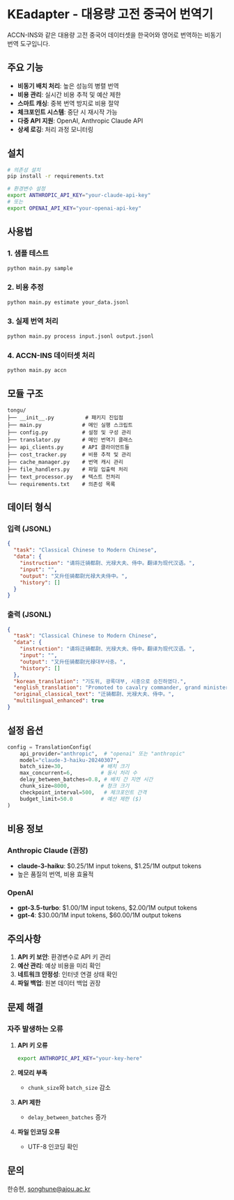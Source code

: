 # KEadapter - 대용량 고전 중국어 번역기

ACCN-INS와 같은 대용량 고전 중국어 데이터셋을 한국어와 영어로 번역하는 비동기 번역 도구입니다.

## 주요 기능

- **비동기 배치 처리**: 높은 성능의 병렬 번역
- **비용 관리**: 실시간 비용 추적 및 예산 제한
- **스마트 캐싱**: 중복 번역 방지로 비용 절약
- **체크포인트 시스템**: 중단 시 재시작 가능
- **다중 API 지원**: OpenAI, Anthropic Claude API
- **상세 로깅**: 처리 과정 모니터링

## 설치

```bash
# 의존성 설치
pip install -r requirements.txt

# 환경변수 설정
export ANTHROPIC_API_KEY="your-claude-api-key"
# 또는
export OPENAI_API_KEY="your-openai-api-key"
```

## 사용법

### 1. 샘플 테스트
```bash
python main.py sample
```

### 2. 비용 추정
```bash
python main.py estimate your_data.jsonl
```

### 3. 실제 번역 처리
```bash
python main.py process input.jsonl output.jsonl
```

### 4. ACCN-INS 데이터셋 처리
```bash
python main.py accn
```

## 모듈 구조

```
tongu/
├── __init__.py          # 패키지 진입점
├── main.py             # 메인 실행 스크립트
├── config.py           # 설정 및 구성 관리
├── translator.py       # 메인 번역기 클래스
├── api_clients.py      # API 클라이언트들
├── cost_tracker.py     # 비용 추적 및 관리
├── cache_manager.py    # 번역 캐시 관리
├── file_handlers.py    # 파일 입출력 처리
├── text_processor.py   # 텍스트 전처리
└── requirements.txt    # 의존성 목록
```

## 데이터 형식

### 입력 (JSONL)
```json
{
  "task": "Classical Chinese to Modern Chinese",
  "data": {
    "instruction": "请将迁骑都尉、光禄大夫、侍中。翻译为现代汉语。",
    "input": "",
    "output": "又升任骑都尉光禄大夫侍中。",
    "history": []
  }
}
```

### 출력 (JSONL)
```json
{
  "task": "Classical Chinese to Modern Chinese",
  "data": {
    "instruction": "请将迁骑都尉、光禄大夫、侍中。翻译为现代汉语。",
    "input": "",
    "output": "又升任骑都尉光禄대부사중。",
    "history": []
  },
  "korean_translation": "기도위, 광록대부, 시중으로 승진하였다.",
  "english_translation": "Promoted to cavalry commander, grand minister, and imperial attendant.",
  "original_classical_text": "迁骑都尉、光禄大夫、侍中。",
  "multilingual_enhanced": true
}
```

## 설정 옵션

```python
config = TranslationConfig(
    api_provider="anthropic",  # "openai" 또는 "anthropic"
    model="claude-3-haiku-20240307",
    batch_size=30,            # 배치 크기
    max_concurrent=6,         # 동시 처리 수
    delay_between_batches=0.8, # 배치 간 지연 시간
    chunk_size=8000,          # 청크 크기
    checkpoint_interval=500,   # 체크포인트 간격
    budget_limit=50.0         # 예산 제한 ($)
)
```

## 비용 정보

### Anthropic Claude (권장)
- **claude-3-haiku**: $0.25/1M input tokens, $1.25/1M output tokens
- 높은 품질의 번역, 비용 효율적

### OpenAI
- **gpt-3.5-turbo**: $1.00/1M input tokens, $2.00/1M output tokens  
- **gpt-4**: $30.00/1M input tokens, $60.00/1M output tokens

## 주의사항

1. **API 키 보안**: 환경변수로 API 키 관리
2. **예산 관리**: 예상 비용을 미리 확인
3. **네트워크 안정성**: 인터넷 연결 상태 확인
4. **파일 백업**: 원본 데이터 백업 권장

## 문제 해결

### 자주 발생하는 오류

1. **API 키 오류**
   ```bash
   export ANTHROPIC_API_KEY="your-key-here"
   ```

2. **메모리 부족**
   - `chunk_size`와 `batch_size` 감소

3. **API 제한**
   - `delay_between_batches` 증가

4. **파일 인코딩 오류**
   - UTF-8 인코딩 확인

## 문의

한승현, songhune@ajou.ac.kr